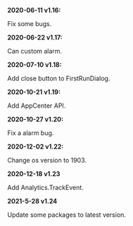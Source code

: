 ﻿
**2020-06-11 v1.16:**

Fix some bugs.

**2020-06-22 v1.17:**

Can custom alarm.

**2020-07-10 v1.18:**

Add close button to FirstRunDialog.

**2020-10-21 v1.19:**

Add AppCenter API.

**2020-10-27 v1.20:**

Fix a alarm bug.

**2020-12-02 v1.22:**

Change os version to 1903.

**2020-12-18 v1.23**

Add Analytics.TrackEvent.

**2021-5-28 v1.24**

Update some packages to latest version.